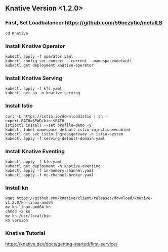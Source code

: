 ## Knative Version <1.2.0>
### First, Set Loadbalancer <https://github.com/59nezytic/metalLB>
```
cd Knative
```

### Install Knative Operator
```
kubectl apply -f operator.yaml
kubectl config set-context --current --namespace=default
kubectl get deployment knative-operator
```
### Install Knative Serving
```
kubectl apply -f kfs.yaml
kubectl get po -n knative-serving
```
### Install Istio
```
curl -L https://istio.io/downloadIstio | sh -
export PATH=$PWD/bin:$PATH
istioctl install --set profile=demo -y
kubectl label namespace default istio-injection=enabled
kubectl get svc istio-ingressgateway -n istio-system
kubectl apply -f serving-default-domain.yaml
```

### Install Knative Eventing
```
kubectl apply -f kfe.yaml
kubectl get deployment -n knative-eventing
kubectl apply -f in-memory-channel.yaml
kubectl apply -f mt-channel-broker.yaml
```

### Install kn
```
wget https://github.com/knative/client/releases/download/knative-v1.2.0/kn-linux-amd64
mv kn-linux-amd64 kn
chmod +x kn
mv kn /usr/local/bin
kn version
```

### Knative Tutorial
https://knative.dev/docs/getting-started/first-service/
